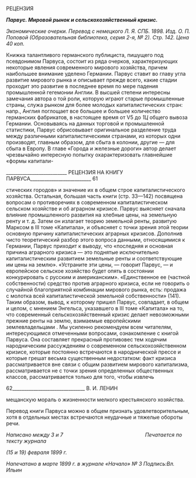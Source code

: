 РЕЦЕНЗИЯ

**_Парвус. Мировой рынок и сельскохозяйственный кризис._**

_Экономические очерки. Перевод с немецкого Л. Я. СПБ. 1898. Изд. О. П. Поповой (Образовательная библиотека, серия 2-я, № 2). Стр. 142. Цена 40 коп._

Книжка талантливого германского публициста, пишущего под псевдонимом Парву­са, состоит из ряда очерков, характеризующих некоторые явления современного миро­вого хозяйства, причем наибольшее внимание уделено Германии. Парвус ставит во гла­ву угла развитие мирового рынка и описывает прежде всего, какие стадии проходит это развитие в последнее время по мере падения промышленной гегемонии Англии. В высшей степени интересны замечания автора о той роли, которую играют старые про­мышленные страны, служа рынком для более молодых капиталистических стран: напр., Англия поглощает все большее и большее количество германских фабрикатов, в на­стоящее время от V5 до _1Ц_ общего вывоза Германии. Основываясь на данных торговой и промышленной статистики, Парвус обрисовывает оригинальное разделение труда между различными капиталистическими странами, из которых одни производят, глав­ным образом, для сбыта в колонии, другие — для сбыта в Европу. В главе «Города и железные дороги» автор делает чрезвычайно интересную попытку охарактеризовать главнейшие «формы капитали-

  

__________________________ РЕЦЕНЗИЯ НА КНИГУ ПАРВУСА__________________________ 61

стических городов» и значение их в общем строе капиталистического хозяйства. Ос­тальная, большая часть книги (стр. 33—142) посвящена вопросам о противоречиях в современном капиталистическом сельском хозяйстве и об аграрном кризисе. Парвус выясняет сначала влияние промышленного развития на хлебные цены, на земельную ренту и т. д. Затем он излагает теорию земельной ренты, развитую Марксом в III томе «Капитала», и объясняет с точки зрения этой теории основную причину капиталисти­ческих аграрных кризисов. Дополнив чисто теоретический разбор этого вопроса дан­ными, относящимися к Германии, Парвус приходит к выводу, что «последняя и основ­ная причина аграрного кризиса — это поднятые исключительно капиталистическим развитием земельные ренты и соответствующие им цены на землю». «Устраните эти цены, — говорит Парвус, — и европейское сельское хозяйство будет опять в состоянии конкурировать с русским и американским». «Единственное ее (частной собственности) средство против аграрного кризиса, если не говорить о случайной благоприятной ком­бинации мирового рынка, есть: продажа с молотка всей капиталистической земельной собственности» (141). Таким образом, вывод, к которому пришел Парвус, совпадает, в общем и целом, с мнением Энгельса, указавшего в III томе «Капитала» на то, что со­временный сельскохозяйственный кризис делает невозможными прежние ренты на землю, взимаемые европейскими землевладельцами . Мы усиленно рекомендуем всем читателям, интересующимся отмеченными вопросами, ознакомление с книгой Парвуса. Она составляет прекрасный противовес тем ходячим народническим рассуждениям о современном сельскохозяйственном кризисе, которые постоянно встречаются в народ­нической прессе и которые грешат весьма существенным недостатком: факт кризиса рассматривается вне связи с общим развитием мирового капитализма, рассматривается не с точки зрения определенных общественных классов, рассматривается только для того, чтобы извлечь

  

62_______________________________ В. И. ЛЕНИН

мещанскую мораль о жизненности мелкого крестьянского хозяйства.

Перевод книги Парвуса можно в общем признать удовлетворительным, хотя в от­дельных местах встречаются неудачные и тяжелые обороты речи.

_Написано между 3 и 7                                                         Печатается по тексту журнала_

_(15 и 19) февраля 1899 г._

_Напечатано в марте 1899 г. в журнале «Начало» № 3 Подпись:Вл. Ильин_